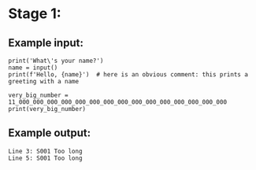 # Stage 1:

## Example input:
```
print('What\'s your name?')
name = input()
print(f'Hello, {name}')  # here is an obvious comment: this prints a greeting with a name

very_big_number = 11_000_000_000_000_000_000_000_000_000_000_000_000_000_000_000
print(very_big_number)
```

## Example output:
```
Line 3: S001 Too long
Line 5: S001 Too long
```